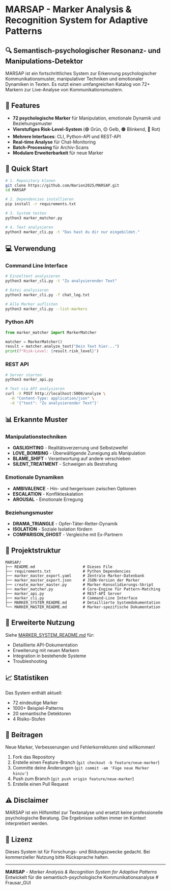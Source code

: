 # MARSAP - Marker Analysis & Recognition System for Adaptive Patterns

## 🔍 Semantisch-psychologischer Resonanz- und Manipulations-Detektor

MARSAP ist ein fortschrittliches System zur Erkennung psychologischer Kommunikationsmuster, manipulativer Techniken und emotionaler Dynamiken in Texten. Es nutzt einen umfangreichen Katalog von 72+ Markern zur Live-Analyse von Kommunikationsmustern.

## 🎯 Features

- **72 psychologische Marker** für Manipulation, emotionale Dynamik und Beziehungsmuster
- **Vierstufiges Risk-Level-System** (🟢 Grün, 🟡 Gelb, 🟠 Blinkend, 🔴 Rot)
- **Mehrere Interfaces**: CLI, Python-API und REST-API
- **Real-time Analyse** für Chat-Monitoring
- **Batch-Processing** für Archiv-Scans
- **Modulare Erweiterbarkeit** für neue Marker

## 🚀 Quick Start

```bash
# 1. Repository klonen
git clone https://github.com/Narion2025/MARSAP.git
cd MARSAP

# 2. Dependencies installieren
pip install -r requirements.txt

# 3. System testen
python3 marker_matcher.py

# 4. Text analysieren
python3 marker_cli.py -t "Das hast du dir nur eingebildet."
```

## 💻 Verwendung

### Command Line Interface
```bash
# Einzeltext analysieren
python3 marker_cli.py -t "Zu analysierender Text"

# Datei analysieren
python3 marker_cli.py -f chat_log.txt

# Alle Marker auflisten
python3 marker_cli.py --list-markers
```

### Python API
```python
from marker_matcher import MarkerMatcher

matcher = MarkerMatcher()
result = matcher.analyze_text("Dein Text hier...")
print(f"Risk-Level: {result.risk_level}")
```

### REST API
```bash
# Server starten
python3 marker_api.py

# Text via API analysieren
curl -X POST http://localhost:5000/analyze \
  -H "Content-Type: application/json" \
  -d '{"text": "Zu analysierender Text"}'
```

## 📊 Erkannte Muster

### Manipulationstechniken
- **GASLIGHTING** - Realitätsverzerrung und Selbstzweifel
- **LOVE_BOMBING** - Überwältigende Zuneigung als Manipulation
- **BLAME_SHIFT** - Verantwortung auf andere verschieben
- **SILENT_TREATMENT** - Schweigen als Bestrafung

### Emotionale Dynamiken
- **AMBIVALENCE** - Hin- und hergerissen zwischen Optionen
- **ESCALATION** - Konflikteskalation
- **AROUSAL** - Emotionale Erregung

### Beziehungsmuster
- **DRAMA_TRIANGLE** - Opfer-Täter-Retter-Dynamik
- **ISOLATION** - Soziale Isolation fördern
- **COMPARISON_GHOST** - Vergleiche mit Ex-Partnern

## 📁 Projektstruktur

```
MARSAP/
├── README.md                     # Dieses File
├── requirements.txt              # Python Dependencies
├── marker_master_export.yaml     # Zentrale Marker-Datenbank
├── marker_master_export.json     # JSON-Version der Marker
├── create_marker_master.py       # Marker-Konsolidierungs-Skript
├── marker_matcher.py             # Core-Engine für Pattern-Matching
├── marker_api.py                 # REST-API Server
├── marker_cli.py                 # Command-Line Interface
├── MARKER_SYSTEM_README.md       # Detaillierte Systemdokumentation
└── MARKER_MASTER_README.md       # Marker-spezifische Dokumentation
```

## 🔧 Erweiterte Nutzung

Siehe [MARKER_SYSTEM_README.md](MARKER_SYSTEM_README.md) für:
- Detaillierte API-Dokumentation
- Erweiterung mit neuen Markern
- Integration in bestehende Systeme
- Troubleshooting

## 📈 Statistiken

Das System enthält aktuell:
- 72 eindeutige Marker
- 1000+ Beispiel-Patterns
- 20 semantische Detektoren
- 4 Risiko-Stufen

## 🤝 Beitragen

Neue Marker, Verbesserungen und Fehlerkorrekturen sind willkommen!

1. Fork das Repository
2. Erstelle einen Feature-Branch (`git checkout -b feature/neue-marker`)
3. Committe deine Änderungen (`git commit -am 'Füge neue Marker hinzu'`)
4. Push zum Branch (`git push origin feature/neue-marker`)
5. Erstelle einen Pull Request

## ⚠️ Disclaimer

MARSAP ist ein Hilfsmittel zur Textanalyse und ersetzt keine professionelle psychologische Beratung. Die Ergebnisse sollten immer im Kontext interpretiert werden.

## 📝 Lizenz

Dieses System ist für Forschungs- und Bildungszwecke gedacht. Bei kommerzieller Nutzung bitte Rücksprache halten.

---

**MARSAP** - *Marker Analysis & Recognition System for Adaptive Patterns*  
Entwickelt für die semantisch-psychologische Kommunikationsanalyse # Frausar_GUI
